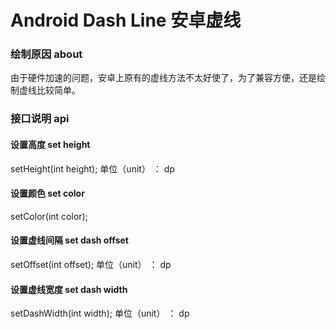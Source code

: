# Android Dash Line 安卓虚线

### 绘制原因 about
由于硬件加速的问题，安卓上原有的虚线方法不太好使了，为了兼容方便，还是绘制虚线比较简单。

### 接口说明 api

#### 设置高度 set height
setHeight(int height);
单位（unit） ： dp

#### 设置颜色 set color
setColor(int color);

#### 设置虚线间隔 set dash offset
setOffset(int offset);
单位（unit） ： dp

#### 设置虚线宽度 set dash width
setDashWidth(int width);
单位（unit） ： dp
